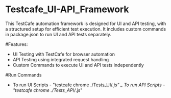 # Testcafe_UI-API_Framework

This TestCafe automation framework is designed for UI and API testing, with a structured setup for efficient test execution. It includes custom commands in package.json to run UI and API tests separately.

#Features:
- UI Testing with TestCafe for browser automation
- API Testing using integrated request handling
- Custom Commands to execute UI and API tests independently

#Run Commands
- To run UI Scripts - "testcafe chrome ./Tests_UI/*.js"
_ To run API Scripts - "testcafe chrome ./Tests_API/*.js"
